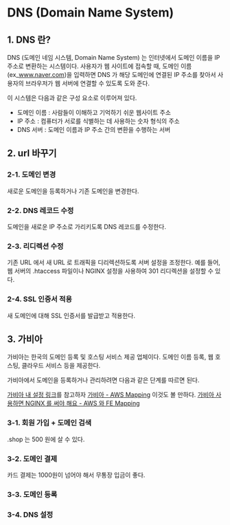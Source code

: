 # DNS (Domain Name System)

## 1. DNS 란?
DNS (도메인 네임 시스템, Domain Name System) 는 인터넷에서 도메인 이름을 IP 주소로 변환하는 시스템이다. 사용자가 웹 사이트에 접속할 때, 도메인 이름(ex_www.naver.com)을 입력하면 DNS 가 해당 도메인에 연결된 IP 주소를 찾아서 사용자의 브라우저가 웹 서버에 연결할 수 있도록 도와 준다.

이 시스템은 다음과 같은 구성 요소로 이루어져 있다.
- 도메인 이름 : 사람들이 이해하고 기억하기 쉬운 웹사이트 주소
- IP 주소 : 컴퓨터가 서로를 식별하는 데 사용하는 숫자 형식의 주소
- DNS 서버 : 도메인 이름과 IP 주소 간의 변환을 수행하는 서버

## 2. url 바꾸기

### 2-1. 도메인 변경
새로운 도메인을 등록하거나 기존 도메인을 변경한다.

### 2-2. DNS 레코드 수정
도메인을 새로운 IP 주소로 가리키도록 DNS 레코드를 수정한다.

### 2-3. 리디렉션 수정
기존 URL 에서 새 URL 로 트래픽을 디리렉션하도록 서버 설정을 조정한다. 예를 들어, 웹 서버의 .htaccess 파일이나 NGINX 설정을 사용하여 301 리디렉션을 설정할 수 있다.

### 2-4. SSL 인증서 적용
새 도메인에 대해 SSL 인증서를 발급받고 적용한다.

## 3. 가비아
가비아는 한국의 도메인 등록 및 호스팅 서비스 제공 업체이다. 도메인 이름 등록, 웹 호스팅, 클라우드 서비스 등을 제공한다.

가비아에서 도메인을 등록하거나 관리하려면 다음과 같은 단계를 따르면 된다.

[가비아 내 설정 링크](https://customer.gabia.com/manual/hosting/324/4457)를 참고하자
[가비아 - AWS Mapping](https://jindevelopetravel0919.tistory.com/189) 이것도 볼 만하다.
[가비아 사용하면 NGINX 를 써야 해요 - AWS 와 FE Mapping](https://jindevelopetravel0919.tistory.com/192)
### 3-1. 회원 가입 + 도메인 검색
.shop 는 500 원에 살 수 있다.

### 3-2. 도메인 결제
카드 결제는 1000원이 넘어야 해서 무통장 입금이 좋다.

### 3-3. 도메인 등록

### 3-4. DNS 설정